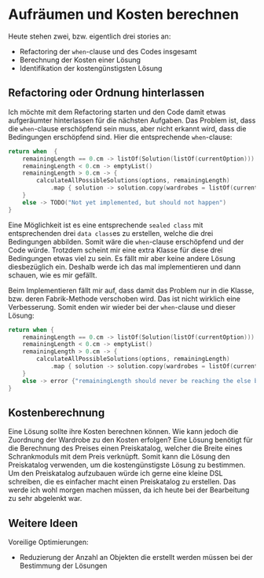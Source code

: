 # Aufräumen und Kosten berechnen

Heute stehen zwei, bzw. eigentlich drei stories an: 

- Refactoring der `when`-clause und des Codes insgesamt
- Berechnung der Kosten einer Lösung
- Identifikation der kostengünstigsten Lösung

## Refactoring oder Ordnung hinterlassen

Ich möchte mit dem Refactoring starten und den Code damit etwas aufgeräumter 
hinterlassen für die nächsten Aufgaben. Das Problem ist, dass die 
`when`-clause erschöpfend sein muss, aber nicht erkannt wird, dass die 
Bedingungen erschöpfend sind. Hier die entsprechende `when`-clause:

```kotlin
return when  {
    remainingLength == 0.cm -> listOf(Solution(listOf(currentOption)))
    remainingLength < 0.cm -> emptyList()
    remainingLength > 0.cm -> {
        calculateAllPossibleSolutions(options, remainingLength)
            .map { solution -> solution.copy(wardrobes = listOf(currentOption) + solution.wardrobes) }
    }
    else -> TODO("Not yet implemented, but should not happen")
}
```

Eine Möglichkeit ist es eine entsprechende `sealed class` mit entsprechenden 
drei `data class`es zu erstellen, welche die drei Bedingungen abbilden. 
Somit wäre die `when`-clause erschöpfend und der Code würde. Trotzdem 
scheint mir eine extra Klasse für diese drei Bedingungen etwas viel zu sein. 
Es fällt mir aber keine andere Lösung diesbezüglich ein. Deshalb werde ich 
das mal implementieren und dann schauen, wie es mir gefällt.

Beim Implementieren fällt mir auf, dass damit das Problem nur in die Klasse, 
bzw. deren Fabrik-Methode verschoben wird. Das ist nicht wirklich eine 
Verbesserung. Somit enden wir wieder bei der `when`-clause und dieser Lösung:

```kotlin
return when {
    remainingLength == 0.cm -> listOf(Solution(listOf(currentOption)))
    remainingLength < 0.cm -> emptyList()
    remainingLength > 0.cm -> {
        calculateAllPossibleSolutions(options, remainingLength)
            .map { solution -> solution.copy(wardrobes = listOf(currentOption) + solution.wardrobes) }
    }
    else -> error {"remainingLength should never be reaching the else branch"}
}
```

## Kostenberechnung

Eine Lösung sollte ihre Kosten berechnen können. Wie kann jedoch die 
Zuordnung der Wardrobe zu den Kosten erfolgen? Eine Lösung benötigt für die 
Berechnung des Preises einen Preiskatalog, welcher die Breite eines 
Schrankmoduls mit dem Preis verknüpft. Somit kann die Lösung den 
Preiskatalog verwenden, um die kostengünstigste Lösung zu bestimmen. Um den 
Preiskatalog aufzubauen würde ich gerne eine kleine DSL schreiben, die es 
einfacher macht einen Preiskatalog zu erstellen. Das werde ich wohl morgen 
machen müssen, da ich heute bei der Bearbeitung zu sehr abgelenkt war.

## Weitere Ideen

Voreilige Optimierungen:

- Reduzierung der Anzahl an Objekten die erstellt werden müssen bei der 
  Bestimmung der Lösungen